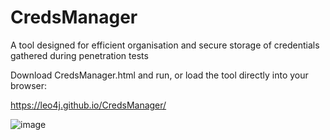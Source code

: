 # CredsManager

A tool designed for efficient organisation and secure storage of credentials gathered during penetration tests

Download CredsManager.html and run, or load the tool directly into your browser:

https://leo4j.github.io/CredsManager/


![image](https://github.com/Leo4j/CredsManager/assets/61951374/0d0cdcc0-d49f-46bb-b195-9f030813b474)
